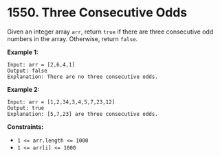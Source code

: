 # 1550. Three Consecutive Odds

Given an integer array `arr`, return `true` if there are three consecutive
odd numbers in the array. Otherwise, return `false`.

__Example 1:__

```
Input: arr = [2,6,4,1]
Output: false
Explanation: There are no three consecutive odds.
```

__Example 2:__

```
Input: arr = [1,2,34,3,4,5,7,23,12]
Output: true
Explanation: [5,7,23] are three consecutive odds.
```

__Constraints:__

* `1 <= arr.length <= 1000`
* `1 <= arr[i] <= 1000`
